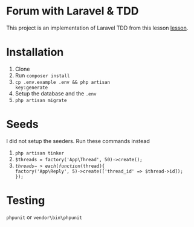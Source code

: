 # Forum with Laravel & TDD
This project is an implementation of Laravel TDD from this lesson <a target="_blank" href="https://laracasts.com/series/lets-build-a-forum-with-laravel">lesson</a>. 

# Installation
1. Clone
2. Run <code>composer install</code>
3. <code>cp .env.example .env && php artisan key:generate</code>
4. Setup the database and the <code>.env</code>
5. <code>php artisan migrate</code>

# Seeds
I did not setup the seeders. Run these commands instead
1. <code>php artisan tinker</code>
2. <code>$threads = factory('App\Thread', 50)->create();</code>
3. <code>$threads->each(function($thread){ factory('App\Reply', 5)->create(['thread_id' => $thread->id]); });</code>

# Testing
<code>phpunit</code> or <code>vendor\bin\phpunit</code>